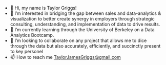 - 👋 Hi, my name is Taylor Griggs!
- 👀 I’m interested in bridging the gap between sales and data-analytics & visualization to better create synergy in employers through strategic consulting, understanding, and implementation of data to drive results. 
- 🌱 I’m currently learning through the University of Berkeley on a Data Analytics Bootcamp.
- 💞️ I’m looking to collaborate on any project that allows me to dice through the data but also accurately, efficiently, and succinctly present to key personel
- 📫 How to reach me TaylorJamesGriggs@gmail.com


